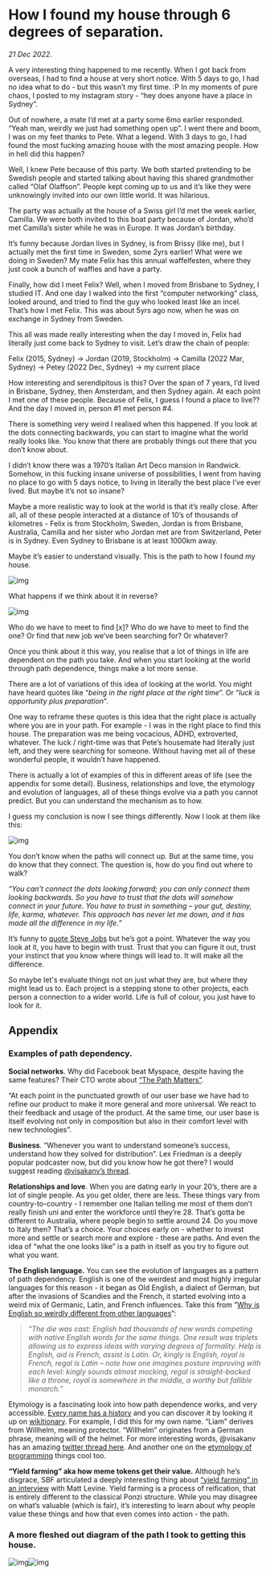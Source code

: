 # How I found my house through 6 degrees of separation.

*21 Dec 2022*.

A very interesting thing happened to me recently. When I got back from overseas, I had to find a house at very short notice. With 5 days to go, I had no idea what to do - but this wasn’t my first time. :P In my moments of pure chaos, I posted to my instagram story - “hey does anyone have a place in Sydney”.

Out of nowhere, a mate I’d met at a party some 6mo earlier responded. “Yeah man, weirdly we just had something open up”. I went there and boom, I was on my feet thanks to Pete. What a legend. With 3 days to go, I had found the most fucking amazing house with the most amazing people. How in hell did this happen?

Well, I knew Pete because of this party. We both started pretending to be Swedish people and started talking about having this shared grandmother called “Olaf Olaffson”. People kept coming up to us and it’s like they were unknowingly invited into our own little world. It was hilarious.

The party was actually at the house of a Swiss girl I’d met the week earlier, Camilla. We were both invited to this boat party because of Jordan, who’d met Camilla’s sister while he was in Europe. It was Jordan’s birthday.

It’s funny because Jordan lives in Sydney, is from Brissy (like me), but I actually met the first time in Sweden, some 2yrs earlier! What were we doing in Sweden? My mate Felix has this annual waffelfesten, where they just cook a bunch of waffles and have a party.

Finally, how did I meet Felix? Well, when I moved from Brisbane to Sydney, I studied IT. And one day I walked into the first “computer networking” class, looked around, and tried to find the guy who looked least like an incel. That’s how I met Felix. This was about 5yrs ago now, when he was on exchange in Sydney from Sweden.

This all was made really interesting when the day I moved in, Felix had literally just come back to Sydney to visit. Let’s draw the chain of people:

Felix (2015, Sydney) -> Jordan (2019, Stockholm) -> Camilla (2022 Mar, Sydney) -> Petey (2022 Dec, Sydney) -> my current place

How interesting and serendipitous is this? Over the span of 7 years, I’d lived in Brisbane, Sydney, then Amsterdam, and then Sydney again. At each point I met one of these people. Because of Felix, I guess I found a place to live?? And the day I moved in, person #1 met person #4.

There is something very weird I realised when this happened. If you look at the dots connecting backwards, you can start to imagine what the world really looks like. You know that there are probably things out there that you don’t know about.

I didn’t know there was a 1970’s Italian Art Deco mansion in Randwick. Somehow, in this fucking insane universe of possibilities, I went from having no place to go with 5 days notice, to living in literally the best place I’ve ever lived. But maybe it’s not so insane?

Maybe a more realistic way to look at the world is that it’s really close. After all, all of these people interacted at a distance of 10’s of thousands of kilometres - Felix is from Stockholm, Sweden, Jordan is from Brisbane, Australia, Camilla and her sister who Jordan met are from Switzerland, Peter is in Sydney. Even Sydney to Brisbane is at least 1000km away.

Maybe it’s easier to understand visually. This is the path to how I found my house.

![img](https://i.imgur.com/NIw3S8t.png)

What happens if we think about it in reverse?

![img](https://i.imgur.com/zBgBC1O.png)

Who do we have to meet to find [x]? Who do we have to meet to find the one? Or find that new job we’ve been searching for? Or whatever?

Once you think about it this way, you realise that a lot of things in life are dependent on the path you take. And when you start looking at the world through path dependence, things make a lot more sense.

There are a lot of variations of this idea of looking at the world. You might have heard quotes like “*being in the right place at the right time*”. Or “*luck is opportunity plus preparation*”.

One way to reframe these quotes is this idea that the right place is actually where you are in your path. For example - I was in the right place to find this house. The preparation was me being vocacious, ADHD, extroverted, whatever. The luck / right-time was that Pete’s housemate had literally just left, and they were searching for someone. Without having met all of these wonderful people, it wouldn’t have happened.

There is actually a lot of examples of this in different areas of life (see the appendix for some detail). Business, relationships and love, the etymology and evolution of languages, all of these things evolve via a path you cannot predict. But you can understand the mechanism as to how.

I guess my conclusion is now I see things differently. Now I look at them like this:

![img](https://i.imgur.com/CxYnUNJ.png)

You don’t know when the paths will connect up. But at the same time, you do know that they connect. The question is, how do you find out where to walk?

*“You can’t connect the dots looking forward; you can only connect them looking backwards. So you have to trust that the dots will somehow connect in your future. You have to trust in something – your gut, destiny, life, karma, whatever. This approach has never let me down, and it has made all the difference in my life.”*

It’s funny to [quote Steve Jobs](https://www.youtube.com/watch?v=UF8uR6Z6KLc) but he’s got a point. Whatever the way you look at it, you have to begin with trust. Trust that you can figure it out, trust your instinct that you know where things will lead to. It will make all the difference.

So maybe let's evaluate things not on just what they are, but where they might lead us to. Each project is a stepping stone to other projects, each person a connection to a wider world. Life is full of colour, you just have to look for it. 

## Appendix

### Examples of path dependency.

**Social networks**. Why did Facebook beat Myspace, despite having the same features? Their CTO wrote about [“The Path Matters”](https://boz.com/articles/the-path-matters).

“At each point in the punctuated growth of our user base we have had to refine our product to make it more general and more universal. We react to their feedback and usage of the product. At the same time, our user base is itself evolving not only in composition but also in their comfort level with new technologies”.

**Business**. “Whenever you want to understand someone’s success, understand how they solved for distribution”. Lex Friedman is a deeply popular podcaster now, but did you know how he got there? I would suggest reading [@visakanv’s thread](https://twitter.com/visakanv/status/1576888603338080258).

**Relationships and love**. When you are dating early in your 20’s, there are a lot of single people. As you get older, there are less. These things vary from country-to-country - I remember one Italian telling me most of them don’t really finish uni and enter the workforce until they’re 28. That’s gotta be different to Australia, where people begin to settle around 24. Do you move to Italy then? That’s a choice. Your choices early on - whether to invest more and settle or search more and explore - these are paths. And even the idea of “what the one looks like” is a path in itself as you try to figure out what you want.

**The English language.** You can see the evolution of languages as a pattern of path dependency. English is one of the weirdest and most highly irregular languages for this reason - it began as Old English, a dialect of German, but after the invasions of Scandies and the French, it started evolving into a weird mix of Germanic, Latin, and French influences. Take this from “[Why is English so weirdly different from other languages](https://aeon.co/essays/why-is-english-so-weirdly-different-from-other-languages?https://aeon.co/essays/why-is-english-so-weirdly-different-from-other-languages?)”:

> *“The die was cast: English had thousands of new words competing with native English words for the same things. One result was triplets allowing us to express ideas with varying degrees of formality. Help is English, aid is French, assist is Latin. Or, kingly is English, royal is French, regal is Latin – note how one imagines posture improving with each level: kingly sounds almost mocking, regal is straight-backed like a throne, royal is somewhere in the middle, a worthy but fallible monarch.”*

Etymology is a fascinating look into how path dependence works, and very accessible. [Every name has a history](https://liamz.co/blog/the-roots-of-mountain-and-other-language-motifs/) and you can discover it by looking it up on [wikitionary](https://en.wiktionary.org/wiki/Wiktionary:Main_Page). For example, I did this for my own name. “Liam” derives from Willhelm, meaning protector. “Willhelm” originates from a German phrase, meaning will of the helmet. For more interesting words, @visakanv has an amazing [twitter thread here](https://twitter.com/visakanv/status/1010793300414959616). And another one on the [etymology of programming](https://twitter.com/hillelogram/status/1357492666573979649) things cool too.

**“Yield farming” aka how meme tokens get their value.** Although he’s disgrace, SBF articulated a deeply interesting thing about [“yield farming” in an interview](https://www.bloomberg.com/news/articles/2022-04-25/sam-bankman-fried-described-yield-farming-and-left-matt-levine-stunned) with Matt Levine. Yield farming is a process of reification, that is entirely different to the classical Ponzi structure. While you may disagree on what’s valuable (which is fair), it’s interesting to learn about why people value these things and how that even comes into action - the path.

### A more fleshed out diagram of the path I took to getting this house.

![img](https://i.imgur.com/OODAFFh.png)![img](https://i.imgur.com/T5Ih8f5.png)